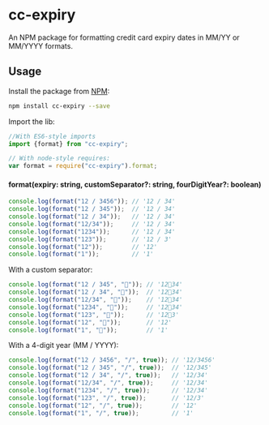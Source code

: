 # cc-expiry
An NPM package for formatting credit card expiry dates in MM/YY or MM/YYYY formats.

## Usage

Install the package from [NPM](https://npmjs.com/packages/cc-expiry):

```bash
npm install cc-expiry --save
```

Import the lib:

```js
//With ES6-style imports
import {format} from "cc-expiry";

// With node-style requires:
var format = require("cc-expiry").format;
```

#### format(expiry: string, customSeparator?: string, fourDigitYear?: boolean)

```js
console.log(format("12 / 3456")); // '12 / 34'
console.log(format("12 / 345"));  // '12 / 34'
console.log(format("12 / 34"));   // '12 / 34'
console.log(format("12/34"));     // '12 / 34'
console.log(format("1234"));      // '12 / 34'
console.log(format("123"));       // '12 / 3'
console.log(format("12"));        // '12'
console.log(format("1"));         // '1'
```

With a custom separator:

```js
console.log(format("12 / 345", "🍎")); // '12🍎34'
console.log(format("12 / 34", "🍎"));  // '12🍎34'
console.log(format("12/34", "🍎"));    // '12🍎34'
console.log(format("1234", "🍎"));     // '12🍎34'
console.log(format("123", "🍎"));      // '12🍎3'
console.log(format("12", "🍎"));       // '12'
console.log(format("1", "🍎"));        // '1'
```

With a 4-digit year (MM / YYYY):

```js
console.log(format("12 / 3456", "/", true)); // '12/3456'
console.log(format("12 / 345", "/", true));  // '12/345'
console.log(format("12 / 34", "/", true));   // '12/34'
console.log(format("12/34", "/", true));     // '12/34'
console.log(format("1234", "/", true));      // '12/34'
console.log(format("123", "/", true));       // '12/3'
console.log(format("12", "/", true));        // '12'
console.log(format("1", "/", true));         // '1'
```
